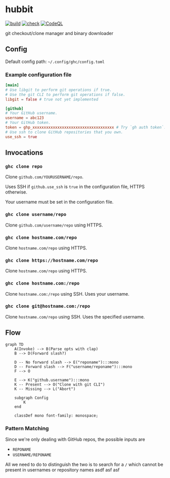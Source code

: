 # hubbit

[![build](https://github.com/daveio/hubbit/actions/workflows/build.yml/badge.svg)](https://github.com/daveio/hubbit/actions/workflows/build.yml) [![check](https://github.com/daveio/hubbit/actions/workflows/check.yaml/badge.svg)](https://github.com/daveio/hubbit/actions/workflows/check.yaml) [![CodeQL](https://github.com/daveio/hubbit/actions/workflows/github-code-scanning/codeql/badge.svg)](https://github.com/daveio/hubbit/actions/workflows/github-code-scanning/codeql)

git checkout/clone manager and binary downloader

## Config

Default config path: `~/.config/ghc/config.toml`

### Example configuration file

```toml
[main]
# Use libgit to perform git operations if true.
# Use the git CLI to perform git operations if false.
libgit = false # true not yet implemented

[github]
# Your GitHub username.
username = abc123
# Your GitHub token.
token = ghp_xxxxxxxxxxxxxxxxxxxxxxxxxxxxxxxxxxxx # Try `gh auth token`.
# Use ssh to clone GitHub repositories that you own.
use_ssh = true
```

## Invocations

### `ghc clone repo`

Clone `github.com/YOURUSERNAME/repo`.

Uses SSH if `github.use_ssh` is `true` in the configuration file, HTTPS
otherwise.

Your username must be set in the configuration file.

### `ghc clone username/repo`

Clone `github.com/username/repo` using HTTPS.

### `ghc clone hostname.com/repo`

Clone `hostname.com/repo` using HTTPS.

### `ghc clone https://hostname.com/repo`

Clone `hostname.com/repo` using HTTPS.

### `ghc clone hostname.com:/repo`

Clone `hostname.com:/repo` using SSH. Uses your username.

### `ghc clone git@hostname.com:/repo`

Clone `hostname.com/repo` using SSH. Uses the specified username.

## Flow

```mermaid
graph TD
    A(Invoke) --> B(Parse opts with clap)
    B --> D(Forward slash?)

    D -- No forward slash --> E("reponame"):::mono
    D -- Forward slash --> F("username/reponame"):::mono
    F --> O

    E --> K("github.username"):::mono
    K -- Present --> O("Clone with git CLI")
    K -- Missing --> L("Abort")

    subgraph Config
        K
    end

    classDef mono font-family: monospace;
```

### Pattern Matching

Since we're only dealing with GitHub repos, the possible inputs are

- `REPONAME`
- `USERNAME/REPONAME`

All we need to do to distinguish the two is to search for a `/` which cannot be present in usernames or repository names asdf asf asf
